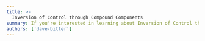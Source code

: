 ```yaml
---
title: >-
  Inversion of Control through Compound Components
summary: If you're interested in learning about Inversion of Control through Compound Components in software design, then this talk is perfect for you! By using React.js as an example, Dave will show you how to create scalable and maintainable components (for design systems) that cater to various requirements the developers who use them have. Additionally, he'll discuss the challenges of building components that meet the needs of many developers and demonstrate how this technique can help you build sustainable components that stand the test of time. Throughout the talk, you'll gain practical advice and real-world examples for implementing Inversion of Control and Compound Components in your own projects, as well as a better understanding of how these concepts can benefit building better software.
authors: ['dave-bitter']
---
```

